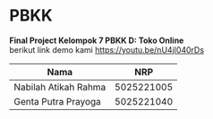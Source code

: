 # PBKK

**Final Project Kelompok 7 PBKK D: Toko Online** <br>
berikut link demo kami https://youtu.be/nU4jl040rDs

| Nama                      | NRP           |
|---------------------------|---------------|
|Nabilah Atikah Rahma       |5025221005     |
|Genta Putra Prayoga	       |5025221040     |

